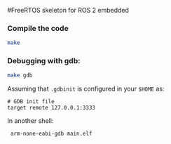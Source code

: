 #FreeRTOS skeleton for ROS 2 embedded

### Compile the code
```bash
make
```


### Debugging with gdb:
```bash
make gdb
```

Assuming that `.gdbinit` is configured in your `$HOME` as:
```
# GDB init file
target remote 127.0.0.1:3333
```

In another shell:
```bash
 arm-none-eabi-gdb main.elf
```
